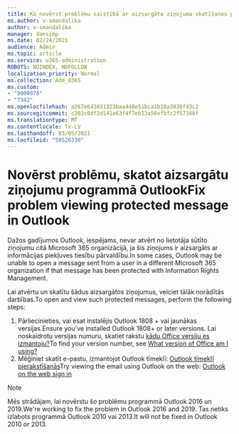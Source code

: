 ```yaml
---
title: Kā novērst problēmu saistībā ar aizsargāta ziņojuma skatīšanos programmā Outlook
ms.author: v-smandalika
author: v-smandalika
manager: dansimp
ms.date: 02/24/2021
audience: Admin
ms.topic: article
ms.service: o365-administration
ROBOTS: NOINDEX, NOFOLLOW
localization_priority: Normal
ms.collection: Adm_O365
ms.custom:
- "9000078"
- "7342"
ms.openlocfilehash: a267e643031323baa448e51bca1b18a3030f43c2
ms.sourcegitcommit: c202c0df2d141e63f4f7eb13a56efbfc2f57348f
ms.translationtype: MT
ms.contentlocale: lv-LV
ms.lasthandoff: 03/05/2021
ms.locfileid: "50526330"
---
```

# <a name="fix-problem-viewing-protected-message-in-outlook"></a><span data-ttu-id="c3052-102">Novērst problēmu, skatot aizsargātu ziņojumu programmā Outlook</span><span class="sxs-lookup"><span data-stu-id="c3052-102">Fix problem viewing protected message in Outlook</span></span>

<span data-ttu-id="c3052-103">Dažos gadījumos Outlook, iespējams, nevar atvērt no lietotāja sūtīto ziņojumu citā Microsoft 365 organizācijā, ja šis ziņojums ir aizsargāts ar informācijas piekļuves tiesību pārvaldību.</span><span class="sxs-lookup"><span data-stu-id="c3052-103">In some cases, Outlook may be unable to open a message sent from a user in a different Microsoft 365 organization if that message has been protected with Information Rights Management.</span></span>

<span data-ttu-id="c3052-104">Lai atvērtu un skatītu šādus aizsargātos ziņojumus, veiciet tālāk norādītās darbības.</span><span class="sxs-lookup"><span data-stu-id="c3052-104">To open and view such protected messages, perform the following steps:</span></span>

1. <span data-ttu-id="c3052-105">Pārliecinieties, vai esat instalējis Outlook 1808 + vai jaunākas versijas.</span><span class="sxs-lookup"><span data-stu-id="c3052-105">Ensure you've installed Outlook 1808+ or later versions.</span></span> <span data-ttu-id="c3052-106">Lai noskaidrotu versijas numuru, skatiet rakstu [kādu Office versiju es izmantoju?](https://support.microsoft.com/office/about-office-what-version-of-office-am-i-using-932788b8-a3ce-44bf-bb09-e334518b8b19)</span><span class="sxs-lookup"><span data-stu-id="c3052-106">To find your version number, see [What version of Office am I using?](https://support.microsoft.com/office/about-office-what-version-of-office-am-i-using-932788b8-a3ce-44bf-bb09-e334518b8b19)</span></span>
2. <span data-ttu-id="c3052-107">Mēģiniet skatīt e-pastu, izmantojot Outlook tīmeklī: [Outlook tīmeklī pierakstīšanās](https://outlook.office365.com/mail/inbox)</span><span class="sxs-lookup"><span data-stu-id="c3052-107">Try viewing the email using Outlook on the web: [Outlook on the web sign in](https://outlook.office365.com/mail/inbox)</span></span>

> [!NOTE]
> <span data-ttu-id="c3052-108">Mēs strādājam, lai novērstu šo problēmu programmā Outlook 2016 un 2019.</span><span class="sxs-lookup"><span data-stu-id="c3052-108">We're working to fix the problem in Outlook 2016 and 2019.</span></span> <span data-ttu-id="c3052-109">Tas netiks izlabots programmā Outlook 2010 vai 2013.</span><span class="sxs-lookup"><span data-stu-id="c3052-109">It will not be fixed in Outlook 2010 or 2013.</span></span>
